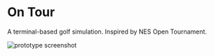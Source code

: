 # On Tour

A terminal-based golf simulation. Inspired by NES Open Tournament.

![prototype screenshot](docs/ontour-screenshot-2021feb20.png])
